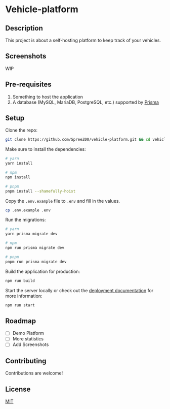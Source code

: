 # Vehicle-platform

## Description

This project is about a self-hosting platform to keep track of your vehicles.

## Screenshots

WIP

## Pre-requisites

1. Something to host the application
2. A database (MySQL, MariaDB, PostgreSQL, etc.) supported by [Prisma](https://www.prisma.io/)

## Setup

Clone the repo:

```bash
git clone https://github.com/SpreeZ00/vehicle-platform.git && cd vehicle-platform/
```

Make sure to install the dependencies:

```bash
# yarn
yarn install

# npm
npm install

# pnpm
pnpm install --shamefully-hoist
```

Copy the `.env.example` file to `.env` and fill in the values.

```bash
cp .env.example .env
```

Run the migrations:

```bash
# yarn
yarn prisma migrate dev

# npm
npm run prisma migrate dev

# pnpm
pnpm run prisma migrate dev
```

Build the application for production:

```bash
npm run build
```

Start the server locally or check out the [deployment documentation](https://nuxt.com/docs/getting-started/deployment) for more information:

```bash
npm run start
```

## Roadmap

- [ ] Demo Platform
- [ ] More statistics
- [ ] Add Screenshots

## Contributing

Contributions are welcome!

## License

[MIT](https://choosealicense.com/licenses/mit/)
